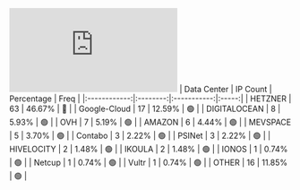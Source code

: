 ![Diagramm](https://github.com/obajay/StateSync-snapshots/blob/main/Projects/Umee/1/README.md)
| Data Center | IP Count | Percentage | Freq |
|:------------:|:--------:|:-----------:|:-----:|
| HETZNER | 63 | 46.67% | 🔴 |
| Google-Cloud | 17 | 12.59% | 🟢 |
| DIGITALOCEAN | 8 | 5.93% | 🟢 |
| OVH | 7 | 5.19% | 🟢 |
| AMAZON | 6 | 4.44% | 🟢 |
| MEVSPACE | 5 | 3.70% | 🟢 |
| Contabo | 3 | 2.22% | 🟢 |
| PSINet | 3 | 2.22% | 🟢 |
| HIVELOCITY | 2 | 1.48% | 🟢 |
| IKOULA | 2 | 1.48% | 🟢 |
| IONOS | 1 | 0.74% | 🟢 |
| Netcup | 1 | 0.74% | 🟢 |
| Vultr | 1 | 0.74% | 🟢 |
| OTHER | 16 | 11.85% | 🟢 |